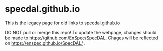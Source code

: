 # specdal.github.io
This is the legacy page for old links to specdal.github.io

DO NOT pull or merge this repo! To update the webpage, changes should be made to https://github.com/EnSpec/SpecDAL. Chages will be reflected on https://enspec.github.io/SpecDAL/ .
